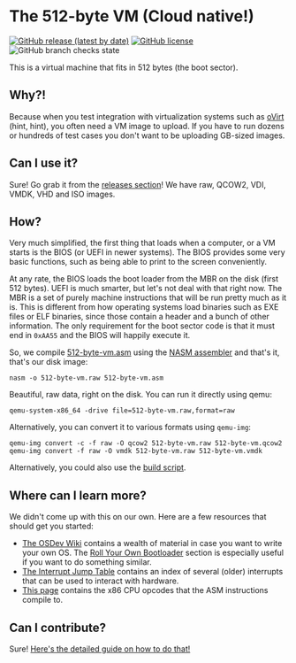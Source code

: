 # The 512-byte VM (Cloud native!)

[![GitHub release (latest by date)](https://img.shields.io/github/v/release/ovirt/512-byte-vm?style=for-the-badge)](https://github.com/ovirt/512-byte-vm/releases)
[![GitHub license](https://img.shields.io/github/license/ovirt/512-byte-vm?style=for-the-badge)](https://github.com/ovirt/512-byte-vm/blob/main/LICENSE.md)
![GitHub branch checks state](https://img.shields.io/github/checks-status/ovirt/512-byte-vm/main?style=for-the-badge)

This is a virtual machine that fits in 512 bytes (the boot sector).

## Why?!

Because when you test integration with virtualization systems such as [oVirt](https://www.ovirt.org/) (hint, hint), you often need a VM image to upload. If you have to run dozens or hundreds of test cases you don't want to be uploading GB-sized images.

## Can I use it?

Sure! Go grab it from the [releases section](https://github.com/ovirt/512-byte-vm/releases)! We have raw, QCOW2, VDI, VMDK, VHD and ISO images.

## How?

Very much simplified, the first thing that loads when a computer, or a VM starts is the BIOS (or UEFI in newer systems). The BIOS provides some very basic functions, such as being able to print to the screen conveniently.

At any rate, the BIOS loads the boot loader from the MBR on the disk (first 512 bytes). UEFI is much smarter, but let's not deal with that right now. The MBR is a set of purely machine instructions that will be run pretty much as it is. This is different from how operating systems load binaries such as EXE files or ELF binaries, since those contain a header and a bunch of other information. The only requirement for the boot sector code is that it must end in `0xAA55` and the BIOS will happily execute it.

So, we compile [512-byte-vm.asm](512-byte-vm.asm) using the [NASM assembler](https://www.nasm.us/) and that's it, that's our disk image:

```
nasm -o 512-byte-vm.raw 512-byte-vm.asm
```

Beautiful, raw data, right on the disk. You can run it directly using qemu:

```
qemu-system-x86_64 -drive file=512-byte-vm.raw,format=raw
```

Alternatively, you can convert it to various formats using `qemu-img`:

```
qemu-img convert -c -f raw -O qcow2 512-byte-vm.raw 512-byte-vm.qcow2
qemu-img convert -f raw -O vmdk 512-byte-vm.raw 512-byte-vm.vmdk
```

Alternatively, you could also use the [build script](build.sh).

## Where can I learn more?

We didn't come up with this on our own. Here are a few resources that should get you started:

- [The OSDev Wiki](https://wiki.osdev.org/Main_Page) contains a wealth of material in case you want to write your own OS. The [Roll Your Own Bootloader](https://wiki.osdev.org/Rolling_Your_Own_Bootloader) section is especially useful if you want to do something similar.
- [The Interrupt Jump Table](http://www.ctyme.com/intr/int.htm) contains an index of several (older) interrupts that can be used to interact with hardware.
- [This page](http://ref.x86asm.net/coder32.html) contains the x86 CPU opcodes that the ASM instructions compile to.

## Can I contribute?

Sure! [Here's the detailed guide on how to do that!](CONTRIBUTING.md)
